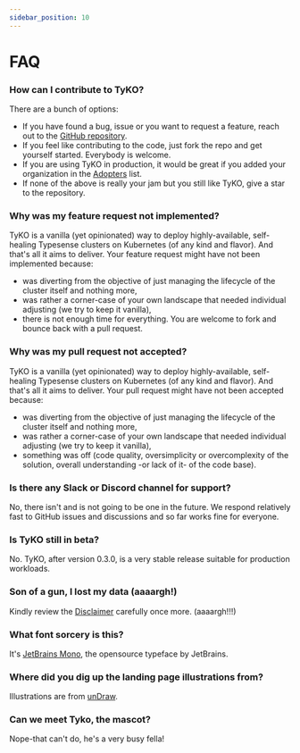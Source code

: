 ```yaml
---
sidebar_position: 10
---
```


# FAQ

### How can I contribute to TyKO?

There are a bunch of options:

* If you have found a bug, issue or you want to request a feature, reach out to the [GitHub repository](https://github.com/akyriako/typesense-operator).
* If you feel like contributing to the code, just fork the repo and get yourself started. Everybody is welcome.
* If you are using TyKO in production, it would be great if you added your organization in the [Adopters](adopters) list.
* If none of the above is really your jam but you still like TyKO, give a star to the repository.

### Why was my feature request not implemented?

TyKO is a vanilla (yet opinionated) way to deploy highly-available, self-healing Typesense clusters on Kubernetes (of any kind and flavor).
And that's all it aims to deliver. Your feature request might have not been implemented because:

* was diverting from the objective of just managing the lifecycle of the cluster itself and nothing more,
* was rather a corner-case of your own landscape that needed individual adjusting (we try to keep it vanilla),
* there is not enough time for everything. You are welcome to fork and bounce back with a pull request.

### Why was my pull request not accepted?

TyKO is a vanilla (yet opinionated) way to deploy highly-available, self-healing Typesense clusters on Kubernetes (of any kind and flavor).
And that's all it aims to deliver. Your pull request might have not been accepted because:

* was diverting from the objective of just managing the lifecycle of the cluster itself and nothing more,
* was rather a corner-case of your own landscape that needed individual adjusting (we try to keep it vanilla),
* something was off (code quality, oversimplicity or overcomplexity of the solution, overall understanding -or lack of it- of the code base).

### Is there any Slack or Discord channel for support?

No, there isn't and is not going to be one in the future. We respond relatively fast to GitHub issues and discussions and so far works fine for everyone.

### Is TyKO still in beta?

No. TyKO, after version 0.3.0, is a very stable release suitable for production workloads.

### Son of a gun, I lost my data (aaaargh!)

Kindly review the [Disclaimer](/docs/getting-started#disclaimer) carefully once more. (aaaargh!!!)

### What font sorcery is this?

It's [JetBrains Mono](https://www.jetbrains.com/lp/mono/), the opensource typeface by JetBrains.

### Where did you dig up the landing page illustrations from?

Illustrations are from [unDraw](https://undraw.co/).

### Can we meet Tyko, the mascot?

Nope-that can't do, he's a very busy fella!
